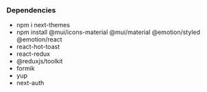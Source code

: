 ### Dependencies

- npm i next-themes
- npm install @mui/icons-material @mui/material @emotion/styled @emotion/react
- react-hot-toast
- react-redux
- @reduxjs/toolkit
- formik
- yup
- next-auth
